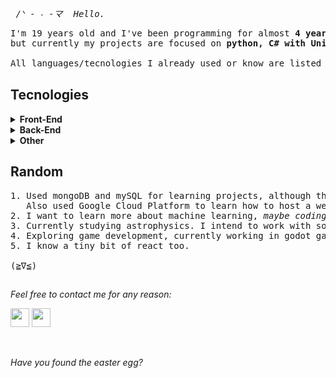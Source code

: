 <pre><i> /ᐠ - ˕ -マ  Hello. </i></pre>

<pre>
I'm 19 years old and I've been programming for almost <b>4 years now</b>. I've already programmed in many languages, 
but currently my projects are focused on <b>python, C# with Unity and game development in Godot</b>. 

All languages/tecnologies I already used or know are listed below. <a href="https://www.youtube.com/watch?v=dQw4w9WgXcQ" target="_blank">٩(^ᗜ^ )و</a>
</pre>

## Tecnologies

<details>
<summary><b>Front-End</b></summary>

<h2></h2>
<img alt="javascript icon" height="80em" width="80em" src="https://cdn.jsdelivr.net/gh/devicons/devicon/icons/javascript/javascript-original.svg" />
<img alt="html icon" height="80em" width="80em" src="https://cdn.jsdelivr.net/gh/devicons/devicon/icons/html5/html5-original.svg" />
<img alt="css icon" height="80em" width="80em" src="https://cdn.jsdelivr.net/gh/devicons/devicon/icons/css3/css3-original.svg" />
<img alt="react icon" height="80em" width="80em" src="https://cdn.jsdelivr.net/gh/devicons/devicon/icons/react/react-original.svg" />

</details>

<details>
<summary><b>Back-End</b></summary>

<h2></h2>
<img alt="webpack icon" height="80em" width="80em"src="https://cdn.jsdelivr.net/gh/devicons/devicon@latest/icons/webpack/webpack-plain.svg" />
<img alt="node js icon" height="80em" width="80em" src="https://cdn.jsdelivr.net/gh/devicons/devicon/icons/nodejs/nodejs-original.svg" />
<img alt="express js icon" height="80em" width="80em" src="https://cdn.jsdelivr.net/gh/devicons/devicon/icons/express/express-original.svg" />
<img alt="java icon" height="80em" width="80em" src="https://cdn.jsdelivr.net/gh/devicons/devicon/icons/java/java-original.svg" />
<img alt="c sharp icon" height="80em" width="80em" src="https://cdn.jsdelivr.net/gh/devicons/devicon/icons/csharp/csharp-original.svg" />
<img alt="python icon" height="80em" width="80em" src="https://cdn.jsdelivr.net/gh/devicons/devicon/icons/python/python-original.svg" />
</details>

<details>
<summary><b>Other</b></summary>

<h2></h2>
<img alt="godot icon" height="80em" width="80em" src="https://cdn.jsdelivr.net/gh/devicons/devicon@latest/icons/godot/godot-original.svg" />          
<img alt="bash icon" height="80em" width="80em"src="https://cdn.jsdelivr.net/gh/devicons/devicon@latest/icons/bash/bash-original.svg" />          
<img alt="git icon" height="80em" width="80em" src="https://cdn.jsdelivr.net/gh/devicons/devicon/icons/git/git-original.svg" />
<img alt="mysql icon" height="80em" width="80em" src="https://cdn.jsdelivr.net/gh/devicons/devicon/icons/mysql/mysql-original.svg"/>
<img alt="google cloud icon" height="80em" width="80em" src="https://cdn.jsdelivr.net/gh/devicons/devicon/icons/googlecloud/googlecloud-original.svg" />
<img alt="mongodb icon" height="80em" width="80em" src="https://cdn.jsdelivr.net/gh/devicons/devicon/icons/mongodb/mongodb-original.svg" />
</details>

## Random 

<pre>
1. Used mongoDB and mySQL for learning projects, although these are not accessible due to security reasons. 
   Also used Google Cloud Platform to learn how to host a website.
2. I want to learn more about machine learning, <i>maybe coding my own neural network will be my next project</i>.
3. Currently studying astrophysics. I intend to work with something in-between tecnology and physics.
4. Exploring game development, currently working in godot game engine.
5. I know a tiny bit of react too.

(≧∇≦)
</pre>

<h2></h2>

_Feel free to contact me for any reason:_

<a href="https://www.instagram.com/var.bycas/" target="_blank"><img height="30em" src="https://img.shields.io/badge/-Instagram-%23E4405F?style=for-the-badge&logo=instagram&logoColor=white" target="_blank"></a>
<a href="mailto:ehor.yes@gmail.com" target="_blank"><img height="30em" src="https://img.shields.io/badge/Gmail-D14836?style=for-the-badge&logo=gmail&logoColor=white" target="_blank"></a>

<br>

_Have you found the easter egg?_
